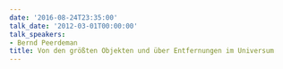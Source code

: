 ```yaml
---
date: '2016-08-24T23:35:00'
talk_date: '2012-03-01T00:00:00'
talk_speakers:
- Bernd Peerdeman
title: Von den größten Objekten und über Entfernungen im Universum
---
```

